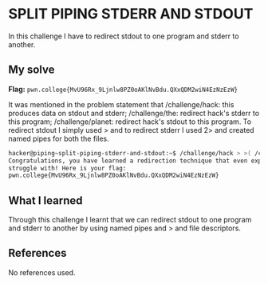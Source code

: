 # SPLIT PIPING STDERR AND STDOUT
In this challenge I have to redirect stdout to one program and stderr to another.

## My solve
**Flag:** `pwn.college{MvU96Rx_9Ljnlw8PZ0oAKlNvBdu.QXxQDM2wiN4EzNzEzW}`

It was mentioned in the problem statement that /challenge/hack: this produces data on stdout and stderr; /challenge/the: redirect hack's stderr to this program; /challenge/planet: redirect hack's stdout to this program. To redirect stdout I simply used > and to redirect stderr I used 2> and created named pipes for both the files.
```bash
hacker@piping~split-piping-stderr-and-stdout:~$ /challenge/hack > >( /challenge/planet ) 2> >( /challenge/the )
Congratulations, you have learned a redirection technique that even experts 
struggle with! Here is your flag:
pwn.college{MvU96Rx_9Ljnlw8PZ0oAKlNvBdu.QXxQDM2wiN4EzNzEzW}
```

## What I learned
Through this challenge I learnt that we can redirect stdout to one program and stderr to another by using named pipes and > and file descriptors.

## References
No references used.

